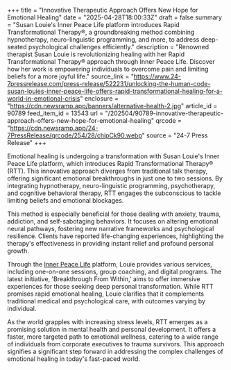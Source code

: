 +++
title = "Innovative Therapeutic Approach Offers New Hope for Emotional Healing"
date = "2025-04-28T18:00:33Z"
draft = false
summary = "Susan Louie's Inner Peace Life platform introduces Rapid Transformational Therapy®, a groundbreaking method combining hypnotherapy, neuro-linguistic programming, and more, to address deep-seated psychological challenges efficiently."
description = "Renowned therapist Susan Louie is revolutionizing healing with her Rapid Transformational Therapy® approach through Inner Peace Life. Discover how her work is empowering individuals to overcome pain and limiting beliefs for a more joyful life."
source_link = "https://www.24-7pressrelease.com/press-release/522231/unlocking-the-human-code-susan-louies-inner-peace-life-offers-rapid-transformational-healing-for-a-world-in-emotional-crisis"
enclosure = "https://cdn.newsramp.app/banners/alternative-health-2.jpg"
article_id = 90789
feed_item_id = 13543
url = "/202504/90789-innovative-therapeutic-approach-offers-new-hope-for-emotional-healing"
qrcode = "https://cdn.newsramp.app/24-7PressRelease/qrcode/254/28/chipCk90.webp"
source = "24-7 Press Release"
+++

<p>Emotional healing is undergoing a transformation with Susan Louie's Inner Peace Life platform, which introduces Rapid Transformational Therapy® (RTT). This innovative approach diverges from traditional talk therapy, offering significant emotional breakthroughs in just one to two sessions. By integrating hypnotherapy, neuro-linguistic programming, psychotherapy, and cognitive behavioral therapy, RTT engages the subconscious to tackle limiting beliefs and emotional blockages.</p><p>This method is especially beneficial for those dealing with anxiety, trauma, addiction, and self-sabotaging behaviors. It focuses on altering emotional neural pathways, fostering new narrative frameworks and psychological resilience. Clients have reported life-changing experiences, highlighting the therapy's effectiveness in providing instant relief and profound personal growth.</p><p>Through the <a href='https://innerpeace.life' rel='nofollow' target='_blank'>Inner Peace Life</a> platform, Louie provides various services, including one-on-one sessions, group coaching, and digital programs. The latest initiative, 'Breakthrough From Within,' aims to offer immersive experiences for those seeking deep personal transformation. While RTT promises rapid emotional healing, Louie clarifies that it complements traditional medical and psychological care, with outcomes varying by individual.</p><p>As the world grapples with increasing stress levels, RTT emerges as a promising solution in mental health and personal development. It offers a faster, more targeted path to emotional wellness, catering to a wide range of individuals from corporate executives to trauma survivors. This approach signifies a significant step forward in addressing the complex challenges of emotional healing in today's fast-paced world.</p>